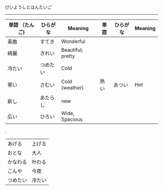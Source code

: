 けいようしとはんたいご

---

| 単語 （たんご) | ひらがな | Meaning | 単語 | ひらがな | Meaning | 
| --- | --- | --- | --- | --- | --- |
| 素敵 | すてき | Wonderful |
| 綺麗 | きれい | Beautiful; pretty | 
| 冷たい | つめたい | Cold | 
| 寒い | さむい | Cold (weather) | 熱い | あつい | Hot |
| 新し | あたらし | new | | | |
| 広い | ひろい | Wide, Spacious | | | |
.

|   |   |
|---|---|
|あげる|上げる|
|おとな|大人|
|かなわる|叶わる|
|こんや |今夜|
|つめたい|冷たい|

